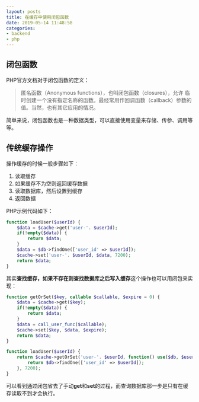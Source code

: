 ```yaml
---
layout: posts
title: 在缓存中使用闭包函数
date: 2019-05-14 11:48:58
categories:
- backend
- php
---
```


## 闭包函数

PHP官方文档对于闭包函数的定义：
> 匿名函数（Anonymous functions），也叫闭包函数（closures），允许 临时创建一个没有指定名称的函数。最经常用作回调函数（callback）参数的值。当然，也有其它应用的情况。

简单来说，闭包函数也是一种数据类型，可以直接使用变量来存储、传参、调用等等。

## 传统缓存操作

操作缓存的时候一般步骤如下：

1. 读取缓存
2. 如果缓存不为空则返回缓存数据
3. 读取数据库，然后设置到缓存
4. 返回数据

PHP示例代码如下：

```php
function loadUser($userId) {
    $data = $cache->get('user-'. $userId);
    if(!empty($data)) {
        return $data;
    }
    $data = $db->findOne(['user_id' => $userId]);
    $cache->set('user-'. $userId, $data, 7200);
    return $data;
}
```

其实**查找缓存，如果不存在则查找数据库之后写入缓存**这个操作也可以用闭包来实现：

```php
function getOrSet($key, callable $callable, $expire = 0) {
    $data = $cache->get($key);
    if(!empty($data)) {
        return $data;
    }
    $data = call_user_func($callable);
    $cache->set($key, $data, $expire);
    return $data;
}

function loadUser($userId) {
    return $cache->getOrSet('user-'. $userId, function() use($db, $userId) {
        return $db->findOne(['user_id' => $userId]);
    }, 7200);
}
```

可以看到通过闭包省去了手动**get**和**set**的过程，而查询数据库那一步是只有在缓存读取不到才会执行。